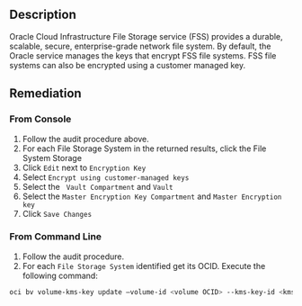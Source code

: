 ## Description

Oracle Cloud Infrastructure File Storage service (FSS) provides a durable, scalable, secure, enterprise-grade network file system. By default, the Oracle service manages the keys that encrypt FSS file systems. FSS file systems can also be encrypted using a customer managed key.

## Remediation

### From Console

1. Follow the audit procedure above.
2. For each File Storage System in the returned results, click the File System Storage
3. Click `Edit` next to `Encryption Key`
4. Select `Encrypt using customer-managed keys`
5. Select the ` Vault Compartment` and `Vault`
6. Select the `Master Encryption Key Compartment` and `Master Encryption key`
7. Click `Save Changes`

### From Command Line

1. Follow the audit procedure.
2. For each `File Storage System` identified get its OCID. Execute the following command:

```bash
oci bv volume-kms-key update –volume-id <volume OCID> --kms-key-id <kms key OCID>
```